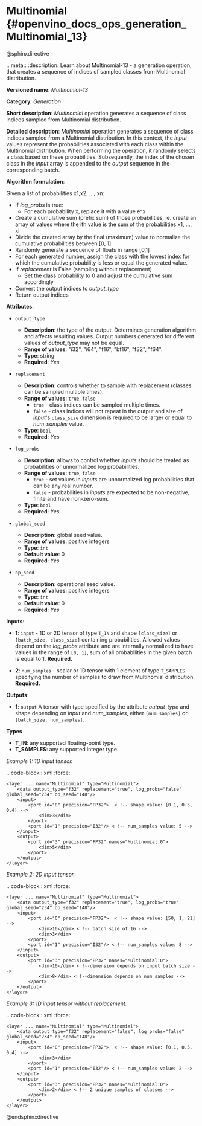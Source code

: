 # Multinomial {#openvino_docs_ops_generation_Multinomial_13}

@sphinxdirective

.. meta::
  :description: Learn about Multinomial-13 - a generation operation, that creates a sequence of indices of sampled classes from Multinomial distribution.

**Versioned name**: *Multinomial-13*

**Category**: *Generation*

**Short description**: *Multinomial* operation generates a sequence of class indices sampled from Multinomial distribution.

**Detailed description**: *Multinomial* operation generates a sequence of class indices sampled from a Multinomial distribution. In this context, the *input* values represent the probabilities associated with each class within the Multinomial distribution. When performing the operation, it randomly selects a class based on these probabilities. Subsequently, the index of the chosen class in the *input* array is appended to the *output* sequence in the corresponding batch.

**Algorithm formulation**:

Given a list of probabilities x1,x2, ..., xn:
* If *log_probs* is true:
  * For each probability x, replace it with a value e^x
* Create a cumulative sum (prefix sum) of those probabilities, ie. create an array of values where the ith value is the sum of the probabilities x1, ..., xi
* Divide the created array by the final (maximum) value to normalize the cumulative probabilities between [0, 1]
* Randomly generate a sequence of floats in range [0,1]
* For each generated number, assign the class with the lowest index for which the cumulative probability is less or equal the generated value.
* If *replacement* is False (sampling without replacement)
  * Set the class probability to 0 and adjust the cumulative sum accordingly
* Convert the output indices to *output_type*
* Return output indices

**Attributes**:

* ``output_type``

  * **Description**: the type of the output. Determines generation algorithm and affects resulting values. Output numbers generated for different values of *output_type* may not be equal.
  * **Range of values**: "i32", "i64", "f16", "bf16", "f32", "f64".
  * **Type**: string
  * **Required**: *Yes*

* ``replacement``

  * **Description**: controls whether to sample with replacement (classes can be sampled multiple times).
  * **Range of values**: `true`, `false`
      * ``true`` - class indices can be sampled multiple times.
      * ``false`` - class indices will not repeat in the output and size of *input*'s ``class_size`` dimension is required to be larger or equal to *num_samples* value.
  * **Type**: `bool`
  * **Required**: *Yes*

* ``log_probs``

  * **Description**: allows to control whether *inputs* should be treated as probabilities or unnormalized log probabilities.
  * **Range of values**: `true`, `false`
      * ``true`` - set values in *inputs* are unnormalized log probabilities that can be any real number.
      * ``false`` - probabilities in *inputs* are expected to be non-negative, finite and have non-zero-sum.
  * **Type**: `bool`
  * **Required**: *Yes*

* ``global_seed``

  * **Description**: global seed value.
  * **Range of values**: positive integers
  * **Type**: `int`
  * **Default value**: 0
  * **Required**: *Yes*

* ``op_seed``

  * **Description**: operational seed value.
  * **Range of values**: positive integers
  * **Type**: `int`
  * **Default value**: 0
  * **Required**: *Yes*

**Inputs**:

*   **1**: ``input`` - 1D or 2D tensor of type `T_IN` and shape `[class_size]` or `[batch_size, class_size]` containing probabilities. Allowed values depend on the *log_probs* attribute and are internally normalized to have values in the range of `[0, 1]`, sum of all probabilities in the given batch is equal to 1. **Required.**

*   **2**: ``num_samples`` - scalar or 1D tensor with 1 element of type `T_SAMPLES` specifying the number of samples to draw from Multinomial distribution. **Required.**

**Outputs**:

* **1**:  ``output`` A tensor with type specified by the attribute *output_type* and shape depending on *input* and *num_samples*, either ``[num_samples]`` or ``[batch_size, num_samples]``.

**Types**

* **T_IN**: any supported floating-point type.
* **T_SAMPLES**: any supported integer type.


*Example 1: 1D input tensor.*

.. code-block:: xml
   :force:

    <layer ... name="Multinomial" type="Multinomial">
        <data output_type="f32" replacement="true", log_probs="false" global_seed="234" op_seed="148"/>
        <input>
            <port id="0" precision="FP32">  < !-- shape value: [0.1, 0.5, 0.4] -->
                <dim>3</dim>
            </port>
            <port id="1" precision="I32"/> < !-- num_samples value: 5 -->
        </input>
        <output>
            <port id="3" precision="FP32" names="Multinomial:0">
                <dim>5</dim>
            </port>
        </output>
    </layer>

*Example 2: 2D input tensor.*

.. code-block:: xml
   :force:

    <layer ... name="Multinomial" type="Multinomial">
        <data output_type="f32" replacement="true", log_probs="true" global_seed="234" op_seed="148"/>
        <input>
            <port id="0" precision="FP32">  < !-- shape value: [50, 1, 21] -->
                <dim>16</dim> < !-- batch size of 16 -->
                <dim>3</dim>
            </port>
            <port id="1" precision="I32"/> < !-- num_samples value: 8 -->
        </input>
        <output>
            <port id="3" precision="FP32" names="Multinomial:0">
                <dim>16</dim> < !--dimension depends on input batch size -->
                <dim>8</dim> < !--dimension depends on num_samples -->
            </port>
        </output>
    </layer>

*Example 3: 1D input tensor without replacement.*

.. code-block:: xml
   :force:

    <layer ... name="Multinomial" type="Multinomial">
        <data output_type="f32" replacement="false", log_probs="false" global_seed="234" op_seed="148"/>
        <input>
            <port id="0" precision="FP32">  < !-- shape value: [0.1, 0.5, 0.4] -->
                <dim>3</dim>
            </port>
            <port id="1" precision="I32"/> < !-- num_samples value: 2 -->
        </input>
        <output>
            <port id="3" precision="FP32" names="Multinomial:0">
                <dim>2</dim> < !-- 2 unique samples of classes -->
            </port>
        </output>
    </layer>

@endsphinxdirective
